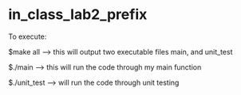 # in_class_lab2_prefix

To execute:

$make all     --> this will output two executable files main, and unit_test

$./main       --> this will run the code through my main function

$./unit_test  --> will run the code through unit testing
